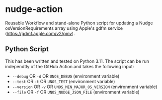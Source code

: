 # nudge-action
Reusable Workflow and stand-alone Python script for updating a Nudge osVersionRequirements array using Apple's gdfm service (https://gdmf.apple.com/v2/pmv).

## Python Script
This has been written and tested on Python 3.11. The script can be run independtly of the GitHub Action and takes the following input:

- `--debug` OR `-d` OR `UNOS_DEBUG` (environment variable)
- `--test` OR `-t` OR `UNOS_TEST` (environment variable)
- `--version` OR `-v` OR `UNOS_MIN_MAJOR_OS_VERSION` (environment variable)
- `--file` OR `-f` OR `UNOS_NUDGE_JSON_FILE` (environment variable)

